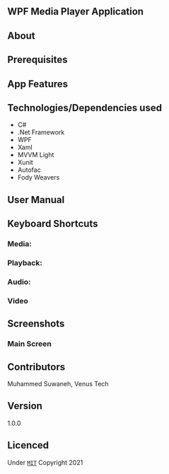 ﻿## WPF Media Player Application

## About 


## Prerequisites

## App Features


## Technologies/Dependencies used

- C#
- .Net Framework
- WPF 
- Xaml
- MVVM Light
- Xunit
- Autofac 
- Fody Weavers 

## User Manual 

## Keyboard Shortcuts

### Media: 

### Playback: 

### Audio: 

### Video 

## Screenshots

### Main Screen

## Contributors
Muhammed Suwaneh, Venus Tech

## Version 
1.0.0

## Licenced 
Under [`MIT`](LICENSE) Copyright 2021  

